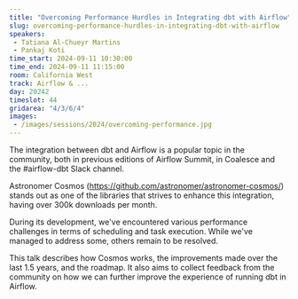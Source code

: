```yaml
---
title: "Overcoming Performance Hurdles in Integrating dbt with Airflow"
slug: overcoming-performance-hurdles-in-integrating-dbt-with-airflow
speakers:
 - Tatiana Al-Chueyr Martins
 - Pankaj Koti
time_start: 2024-09-11 10:30:00
time_end: 2024-09-11 11:15:00
room: California West
track: Airflow & ...
day: 20242
timeslot: 44
gridarea: "4/3/6/4"
images: 
 - /images/sessions/2024/overcoming-performance.jpg
---
```


The integration between dbt and Airflow is a popular topic in the community, both in previous editions of Airflow Summit, in Coalesce and the #airflow-dbt Slack channel.
 
 
 
 Astronomer Cosmos (https://github.com/astronomer/astronomer-cosmos/) stands out as one of the libraries that strives to enhance this integration, having over 300k downloads per month. 
 
 
 
 During its development, we've encountered various performance challenges in terms of scheduling and task execution. While we've managed to address some, others remain to be resolved.
 
 
 
 This talk describes how Cosmos works, the improvements made over the last 1.5 years, and the roadmap. It also aims to collect feedback from the community on how we can further improve the experience of running dbt in Airflow.